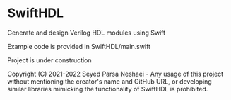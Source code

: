 # SwiftHDL
Generate and design Verilog HDL modules using Swift 

Example code is provided in SwiftHDL/main.swift

Project is under construction

Copyright (C) 2021-2022 Seyed Parsa Neshaei - Any usage of this project without mentioning the creator's name and GitHub URL, or developing similar libraries mimicking the functionality of SwiftHDL is prohibited.
